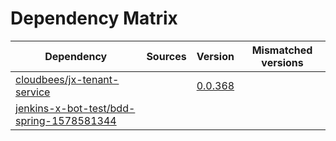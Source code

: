# Dependency Matrix

Dependency | Sources | Version | Mismatched versions
---------- | ------- | ------- | -------------------
[cloudbees/jx-tenant-service](https://github.com/cloudbees/jx-tenant-service) |  | [0.0.368](https://github.com/cloudbees/jx-tenant-service/releases/tag/v0.0.368) | 
[jenkins-x-bot-test/bdd-spring-1578581344](https://github.com/jenkins-x-bot-test/bdd-spring-1578581344.git) |  | []() | 
